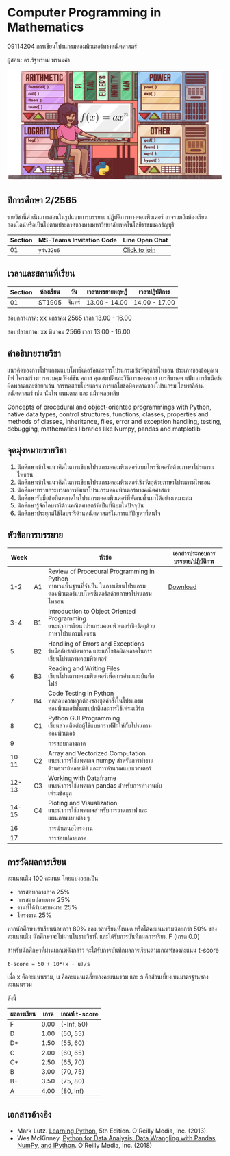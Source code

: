 # Computer Programming in Mathematics
09114204 การเขียนโปรแกรมคอมพิวเตอร์ทางคณิตศาสตร์

ผู้สอน: ดร.รัฐพรหม พรหมคำ

![banner](./images/banner.png)

## ปีการศึกษา 2/2565
รายวิชานี้ดำเนินการสอนในรูปแบบการบรรยาย ปฏิบัติการทางคอมพิวเตอร์ 
อาจรวมถึงห้องเรียนออนไลน์หรือเป็นไปตามประกาศของทางมหาวิทยาลัยเทคโนโลยีราชมงคลธัญบุรี 

| Section | MS-Teams Invitation Code | Line Open Chat | 
|---------|--------------------------|-----------|
|   01    |           `y4v32u6`      |  [Click to join](https://line.me/ti/g2/p7uQ_jV_3HmC660CYdQvneFJa1SDyBDpW05_WQ?utm_source=invitation&utm_medium=link_copy&utm_campaign=default) |

## เวลาและสถานที่เรียน

| Section | ห้องเรียน | วัน | เวลาบรรยายทฤษฏี  | เวลาปฏิบัติการ  |
|--------|---------|----|---------------|---------------|
| 01     |  ST1905 | จันทร์| 13.00 - 14.00  | 14.00 - 17.00|

สอบกลางภาค: xx มกราคม 2565 เวลา 13.00 - 16.00

สอบปลายภาค: xx มีนาคม 2566 เวลา 13.00 - 16.00


## คำอธิบายรายวิชา
แนวคิดของการโปรแกรมแบบโพรซีเดอรัลและการโปรแกรมเชิงวัตถุด้วยไพธอน ประเภทของข้อมูลเนทีฟ โครงสร้างการควบคุม ฟังก์ชัน คลาส คุณสมบัติและวิธีการของคลาส การสืบทอด แฟ้ม การรับมือข้อผิดพลาดและข้อยกเว้น การทดสอบโปรแกรม การแก้ไขข้อผิดพลาดของโปรแกรม ไลบราลีด้านคณิตศาสตร์ เช่น นัมไพ แพนดาส และ แม็ทพลอทลิบ

Concepts of procedural and object-oriented programmings with Python, native data types, control structures, functions, classes, properties and methods of classes, inheritance, files, error and exception handling, testing, debugging, mathematics libraries like Numpy, pandas and matplotlib


## จุดมุ่งหมายรายวิชา
1. นักศึกษาเข้าใจแนวคิดในการเขียนโปรแกรมคอมพิวเตอร์แบบโพรซีเดอรัลด้วยภาษาโปรแกรมไพธอน
2. นักศึกษาเข้าใจแนวคิดในการเขียนโปรแกรมคอมพิวเตอร์เชิงวัตถุด้วยภาษาโปรแกรมไพธอน
3. นักศึกษาทราบกระบวนการพัฒนาโปรแกรมคอมพิวเตอร์ทางคณิตศาสตร์
4. นักศึกษารับมือข้อผิดพลาดในโปรแกรมคอมพิวเตอร์ที่พัฒนาขึ้นมาได้อย่างเหมาะสม
5. นักศึกษารู้จักไลบรารีด้านคณิตศาสตร์ที่เป็นที่นิยมในปัจจุบัน
6. นักศึกษาประยุกต์ใช้ไลบรารีด้านคณิตศาสตร์ในการแก้ปัญหาที่สนใจ

## หัวข้อการบรรยาย

|Week|        | หัวข้อ | เอกสารประกอบการบรรยาย/ปฏิบัติการ |
|----|--------| -----|----------------------------|
| 1-2   | A1  | Review of Procedural Programming in Python <br> ทบทวนพื้นฐานที่จำเป็น ในการเขียนโปรแกรมคอมพิวเตอร์แบบโพรซีเดอรัลด้วยภาษาโปรแกรมไพธอน |  [Download](./materials/a1.zip) |
| 3-4 | B1 | Introduction to Object Oriented Programming <br> แนะนำการเขียนโปรแกรมคอมพิวเตอร์เชิงวัตถุด้วยภาษาโปรแกรมไพธอน |  |  
| 5   | B2 | Handling of Errors and Exceptions <br> รับมือกับข้อผิดพลาด และแก้ไขข้อผิดพลาดในการเขียนโปรแกรมคอมพิวเตอร์ | | 
| 6   | B3| Reading and Writing Files <br> เขียนโปรแกรมคอมพิวเตอร์เพื่อการอ่านและบันทึกไฟล์  | |
| 7   | B4 | Code Testing in Python <br> ทดสอบความถูกต้องของชุดคำสั่งในโปรแกรมคอมพิวเตอร์ทั้งแบบปกติและการใช้เฟรมเวิร์ก| |
| 8   | C1 | Python GUI Programming <br> เขียนส่วนติดต่อผู้ใช้แบบกราฟฟิกให้กับโปรแกรมคอมพิวเตอร์| |
| 9   |    |  การสอบกลางภาค   |  |
| 10-11  | C2 | Array and Vectorized Computation <br> แนะนำการใช้แพคเกจ numpy สำหรับการทำงานด้านอาเรย์หลายมิติ และการคำนวณแบบเวกเตอร์ | |
| 12-13 | C3 | Working with Dataframe <br> แนะนำการใช้แพคเกจ pandas สำหรับการทำงานกับเฟรมข้อมูล | |
| 14-15 | C4 | Ploting and Visualization <br> แนะนำการใช้แพคเกจสำหรับการวาดกราฟ และ แผนภาพแบบต่าง ๆ | |
| 16    |    |  การนำเสนอโครงงาน  |  |
| 17    |    |  การสอบปลายภาค |  |

## การวัดผลการเรียน
คะแนนเต็ม 100 คะแนน โดยแบ่งออกเป็น
- การสอบกลางภาค 25%
- การสอบปลายภาค 25%
- งานที่ได้รับมอบหมาย 25%
- โครงงาน 25%

หากนักศึกษาเข้าเรียนน้อยกว่า 80% ของเวลาเรียนทั้งหมด
หรือได้คะแนนรวมน้อยกว่า 50% ของคะแนนเต็ม นักศึกษาจะไม่ผ่านในรายวิชานี้ และได้รับการบันทึกผลการเรียน F (เกรด 0.0) 

สำหรับนักศึกษาที่ผ่านเกณฑ์ดังกล่าว จะได้รับการบันทึกผลการเรียนตามเกณฑ์ของคะแนน t-score 

```
t-score = 50 + 10*(x - u)/s
```
เมื่อ x คือคะแนนรวม, u คือคะแนนเฉลี่ยของคะแนนรวม และ s คือส่วนเบี่ยงเบนมาตรฐานของคะแนนรวม

ดังนี้

| ผลการเรียน | เกรด | เกณฑ์ t-score |
|---------|------|--------------|
| F | 0.00 | (-Inf, 50) | 
| D | 1.00 | [50, 55) | 
| D+ | 1.50 | [55, 60) | 
| C | 2.00 | [60, 65) |
| C+ | 2.50 | [65, 70) |
| B | 3.00 | [70, 75) |
| B+ | 3.50 | [75, 80) |
| A | 4.00 | [80, Inf) |

## เอกสารอ้างอิง
- Mark Lutz. [Learning Python](https://www.amazon.com/Learning-Python-5th-Mark-Lutz/dp/1449355730), 5th Edition. O'Reilly Media, Inc. (2013).
- Wes McKinney. [Python for Data Analysis: Data Wrangling with Pandas, NumPy, and IPython](https://www.amazon.com/Python-Data-Analysis-Wrangling-IPython/dp/1491957662
). O'Reilly Media, Inc. (2018)
